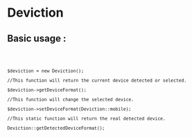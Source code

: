 Deviction
============

## Basic usage : ##

<code>

	$deviction = new Deviction();
	
	//This function will return the current device detected or selected.
	
	$deviction->getDeviceFormat();
	
	//This function will change the selected device.
	
	$deviction->setDeviceFormat(Deviction::mobile);
	
	//This static function will return the real detected device.
	
	Deviction::getDetectedDeviceFormat();
	
</code>

